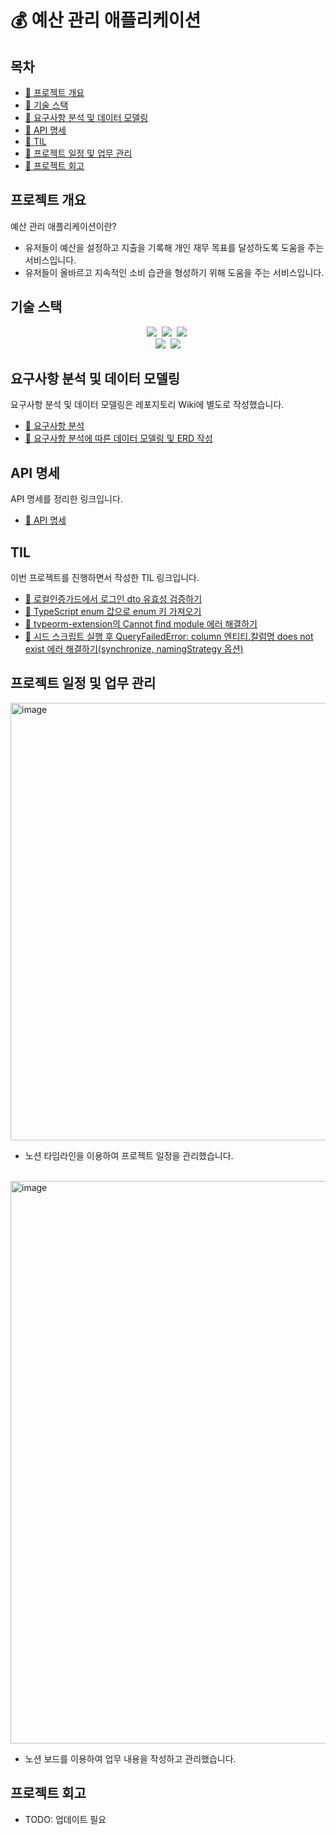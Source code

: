 # 💰 예산 관리 애플리케이션

## 목차

-   [🔗 프로젝트 개요](#프로젝트-개요)
-   [🔗 기술 스택](#기술-스택)
-   [🔗 요구사항 분석 및 데이터 모델링](#요구사항-분석-및-데이터-모델링)
-   [🔗 API 명세](#api-명세)
-   [🔗 TIL](#til)
-   [🔗 프로젝트 일정 및 업무 관리](#프로젝트-일정-및-업무-관리)
-   [🔗 프로젝트 회고](#프로젝트-회고)

## 프로젝트 개요

예산 관리 애플리케이션이란?

-   유저들이 예산을 설정하고 지출을 기록해 개인 재무 목표를 달성하도록 도움을 주는 서비스입니다.
-   유저들이 올바르고 지속적인 소비 습관을 형성하기 위해 도움을 주는 서비스입니다.

## 기술 스택

<p align="center">
<img src="https://img.shields.io/badge/Nest.js_10.2-E0234E?style=for-the-badge&logo=nestjs&logoColor=white">&nbsp;
<img src="https://img.shields.io/badge/TypeScript_5.0.0-3178C6?style=for-the-badge&logo=typescript&logoColor=white">&nbsp
<img src="https://img.shields.io/badge/Node.js_18-339933?style=for-the-badge&logo=node.js&logoColor=white">&nbsp;<br>
<img src="https://img.shields.io/badge/PostreSQL_16.1-00758F?style=for-the-badge&logo=postgresql&logoColor=white">&nbsp;
<img src="https://img.shields.io/badge/Docker_20.10.22-%230db7ed.svg?style=for-the-badge&logo=docker&logoColor=white">
</p>

## 요구사항 분석 및 데이터 모델링

요구사항 분석 및 데이터 모델링은 레포지토리 Wiki에 별도로 작성했습니다.

-   <a href="https://github.com/pre-onboarding-backend-F/3_BudgetManagement_F_cabbage556/wiki/%EC%9A%94%EA%B5%AC%EC%82%AC%ED%95%AD-%EB%B6%84%EC%84%9D" target="_blank">🔗 요구사항 분석</a>
-   <a href="https://github.com/pre-onboarding-backend-F/3_BudgetManagement_F_cabbage556/wiki/%EC%9A%94%EA%B5%AC%EC%82%AC%ED%95%AD-%EB%B6%84%EC%84%9D%EC%97%90-%EB%94%B0%EB%A5%B8-%EB%8D%B0%EC%9D%B4%ED%84%B0-%EB%AA%A8%EB%8D%B8%EB%A7%81-%EB%B0%8F-ERD-%EC%9E%91%EC%84%B1" target="_blank">🔗 요구사항 분석에 따른 데이터 모델링 및 ERD 작성</a>

## API 명세

API 명세를 정리한 링크입니다.

-   <a href="https://burly-replace-13e.notion.site/API-3fb72c5e1f984afd9b8d96a55014b385?pvs=4" target="_blank">🔗 API 명세</a>

## TIL

이번 프로젝트를 진행하면서 작성한 TIL 링크입니다.

-   [🔗 로컬인증가드에서 로그인 dto 유효성 검증하기](https://burly-replace-13e.notion.site/dto-177db209915e403a87799636f51fe155?pvs=4)
-   [🔗 TypeScript enum 값으로 enum 키 가져오기](https://burly-replace-13e.notion.site/TypeScript-enum-enum-4028aac9a34441abbc94fe9618cf81cc?pvs=4)
-   [🔗 typeorm-extension의 Cannot find module 에러 해결하기](https://burly-replace-13e.notion.site/typeorm-extension-Cannot-find-module-0c47be09bc7e464fbf4d436fd4c99266?pvs=4)
-   [🔗 시드 스크립트 실행 후 QueryFailedError: column 엔티티.칼럼명 does not exist 에러 해결하기(synchronize, namingStrategy 옵션)](https://burly-replace-13e.notion.site/QueryFailedError-column-does-not-exist-synchronize-namingStrategy-85935a031df848d196010ac0e2217d34?pvs=4)

## 프로젝트 일정 및 업무 관리

<img width="900" height="700" alt="image" src="https://github.com/pre-onboarding-backend-F/3_BudgetManagement_F_cabbage556/assets/56855262/cb4fa6c3-f8b7-4502-a5c8-ab75fd3edf35">

-   노션 타임라인을 이용하여 프로젝트 일정을 관리했습니다.

<br>

<img width="900" alt="image" src="https://github.com/pre-onboarding-backend-F/3_BudgetManagement_F_cabbage556/assets/56855262/5dfa670a-eda4-4793-bc54-ec76457f37d2">

-   노션 보드를 이용하여 업무 내용을 작성하고 관리했습니다.

## 프로젝트 회고

-   TODO: 업데이트 필요
